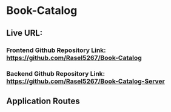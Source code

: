 # Book-Catalog

## Live URL:

### Frontend Github Repository Link: https://github.com/Rasel5267/Book-Catalog

### Backend Github Repository Link: https://github.com/Rasel5267/Book-Catalog-Server

## Application Routes
